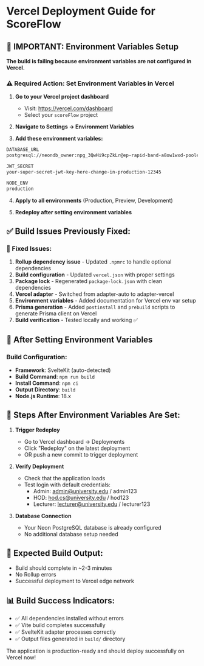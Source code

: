 # Vercel Deployment Guide for ScoreFlow

## 🚨 IMPORTANT: Environment Variables Setup

**The build is failing because environment variables are not configured in Vercel.**

### ⚠️ **Required Action: Set Environment Variables in Vercel**

1. **Go to your Vercel project dashboard**
   - Visit: https://vercel.com/dashboard
   - Select your `scoreFlow` project

2. **Navigate to Settings → Environment Variables**
   
3. **Add these environment variables:**

```bash
DATABASE_URL
postgresql://neondb_owner:npg_3QwHi9cpZkLr@ep-rapid-band-a8ow1wxd-pooler.eastus2.azure.neon.tech/neondb?sslmode=require&channel_binding=require

JWT_SECRET
your-super-secret-jwt-key-here-change-in-production-12345

NODE_ENV
production
```

4. **Apply to all environments** (Production, Preview, Development)

5. **Redeploy after setting environment variables**

## ✅ Build Issues Previously Fixed:

### 🔧 Fixed Issues:
1. **Rollup dependency issue** - Updated `.npmrc` to handle optional dependencies
2. **Build configuration** - Updated `vercel.json` with proper settings  
3. **Package lock** - Regenerated `package-lock.json` with clean dependencies
4. **Vercel adapter** - Switched from adapter-auto to adapter-vercel
5. **Environment variables** - Added documentation for Vercel env var setup
6. **Prisma generation** - Added `postinstall` and `prebuild` scripts to generate Prisma client on Vercel
7. **Build verification** - Tested locally and working ✅

## 🚀 After Setting Environment Variables

### Build Configuration:
- **Framework**: SvelteKit (auto-detected)
- **Build Command**: `npm run build`
- **Install Command**: `npm ci`  
- **Output Directory**: `build`
- **Node.js Runtime**: 18.x

## 🔄 Steps After Environment Variables Are Set:

1. **Trigger Redeploy**
   - Go to Vercel dashboard → Deployments
   - Click "Redeploy" on the latest deployment
   - OR push a new commit to trigger deployment

2. **Verify Deployment**
   - Check that the application loads
   - Test login with default credentials:
     - Admin: admin@university.edu / admin123
     - HOD: hod.cs@university.edu / hod123  
     - Lecturer: lecturer@university.edu / lecturer123

3. **Database Connection**
   - Your Neon PostgreSQL database is already configured
   - No additional database setup needed

## 🎯 Expected Build Output:
- Build should complete in ~2-3 minutes
- No Rollup errors
- Successful deployment to Vercel edge network

## 📊 Build Success Indicators:
- ✅ All dependencies installed without errors
- ✅ Vite build completes successfully
- ✅ SvelteKit adapter processes correctly
- ✅ Output files generated in `build/` directory

The application is production-ready and should deploy successfully on Vercel now!
